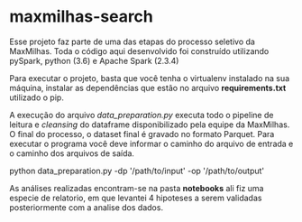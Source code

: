 # maxmilhas-search

Esse projeto faz parte de uma das etapas do processo seletivo da MaxMilhas. Toda o código aqui desenvolvido foi construído utilizando pySpark, python (3.6) e Apache Spark (2.3.4)


Para executar o projeto, basta que você tenha o virtualenv instalado na sua máquina, instalar as dependências que estão no arquivo **requirements.txt** utilizado o pip.

A execução do arquivo _data_preparation.py_ executa todo o pipeline de leitura e _cleansing_ do dataframe disponibilizado pela equipe da MaxMilhas. O final do processo, o dataset final é gravado no formato Parquet. Para executar o programa você deve informar o caminho do arquivo de entrada e o caminho dos arquivos de saída.


python data_preparation.py -dp '/path/to/input' -op '/path/to/output'


As análises realizadas encontram-se na pasta __notebooks__ ali fiz uma especie de relatorio, em que levantei 4 hipoteses
a serem validadas posteriormente com a analise dos dados.
